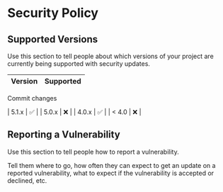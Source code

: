 # Security Policy

## Supported Versions

Use this section to tell people about which versions of your project are
currently being supported with security updates.

| Version | Supported          |
| ------- | ------------------ |
Commit changes

| 5.1.x   | :white_check_mark: |
| 5.0.x   | :x:                |
| 4.0.x   | :white_check_mark: |
| < 4.0   | :x:                |

## Reporting a Vulnerability

Use this section to tell people how to report a vulnerability.

Tell them where to go, how often they can expect to get an update on a
reported vulnerability, what to expect if the vulnerability is accepted or
declined, etc.
